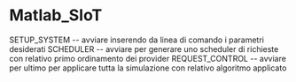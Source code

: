 # Matlab_SIoT
SETUP_SYSTEM -- avviare inserendo da linea di comando i parametri desiderati
SCHEDULER -- avviare per generare uno scheduler di richieste con relativo primo ordinamento dei provider
REQUEST_CONTROL -- avviare per ultimo per applicare tutta la simulazione con relativo algoritmo applicato
